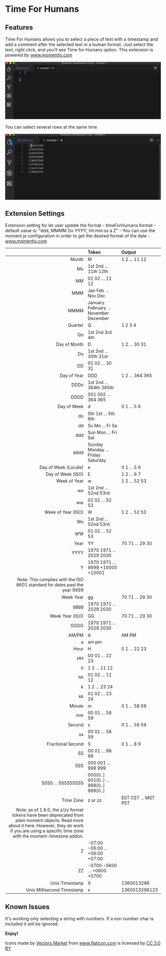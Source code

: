 # Time For Humans

## Features

Time For Humans allows you to select a piece of text with a timestamp and add a comment after the selected text in a human format. Just select the text, right click, and you'll see Time for Humans option.
This extension is powered by <a href="https://momentjs.com/">www.momentjs.com</a>

![](gifs/time-for-humans-demo.gif)

You can select several rows at the same time

![](gifs/several-rows.gif)

## Extension Settings

Extension setting for let user update the format
    - timeForHumans.format
        - default value is: "ddd, MMMM Do YYYY, hh:mm:ss a Z"
    - You can use the moment.js configuration in order to get the desired format of the date
        - <a href="https://momentjs.com/docs/#/displaying/format/">www.momentjs.com</a>
        
| | Token | Output |
|----------------------------------------------------------------------------------------------------------------------------------------------:|:-------------------------------------------|:--------------------|
| Month | M | 1 2 ... 11 12 |
| Mo | 1st 2nd ... 11th 12th |  |
| MM | 01 02 ... 11 12 |  |
| MMM | Jan Feb ... Nov Dec |  |
| MMMM | January February ... November December |  |
| Quarter | Q | 1 2 3 4 |
| Qo | 1st 2nd 3rd 4th |  |
| Day of Month | D | 1 2 ... 30 31 |
| Do | 1st 2nd ... 30th 31st |  |
| DD | 01 02 ... 30 31 |  |
| Day of Year | DDD | 1 2 ... 364 365 |
| DDDo | 1st 2nd ... 364th 365th |  |
| DDDD | 001 002 ... 364 365 |  |
| Day of Week | d | 0 1 ... 5 6 |
| do | 0th 1st ... 5th 6th |  |
| dd | Su Mo ... Fr Sa |  |
| ddd | Sun Mon ... Fri Sat |  |
| dddd | Sunday Monday ... Friday Saturday |  |
| Day of Week (Locale) | e | 0 1 ... 5 6 |
| Day of Week (ISO) | E | 1 2 ... 6 7 |
| Week of Year | w | 1 2 ... 52 53 |
| wo | 1st 2nd ... 52nd 53rd |  |
| ww | 01 02 ... 52 53 |  |
| Week of Year (ISO) | W | 1 2 ... 52 53 |
| Wo | 1st 2nd ... 52nd 53rd |  |
| WW | 01 02 ... 52 53 |  |
| Year | YY | 70 71 ... 29 30 |
| YYYY | 1970 1971 ... 2029 2030 |  |
| Y | 1970 1971 ... 9999 +10000 +10001 |  |
| Note: This complies with the ISO 8601 standard for dates past the year 9999 |  |  |
| Week Year | gg | 70 71 ... 29 30 |
| gggg | 1970 1971 ... 2029 2030 |  |
| Week Year (ISO) | GG | 70 71 ... 29 30 |
| GGGG | 1970 1971 ... 2029 2030 |  |
| AM/PM | A | AM PM |
| a | am pm |  |
| Hour | H | 0 1 ... 22 23 |
| HH | 00 01 ... 22 23 |  |
| h | 1 2 ... 11 12 |  |
| hh | 01 02 ... 11 12 |  |
| k | 1 2 ... 23 24 |  |
| kk | 01 02 ... 23 24 |  |
| Minute | m | 0 1 ... 58 59 |
| mm | 00 01 ... 58 59 |  |
| Second | s | 0 1 ... 58 59 |
| ss | 00 01 ... 58 59 |  |
| Fractional Second | S | 0 1 ... 8 9 |
| SS | 00 01 ... 98 99 |  |
| SSS | 000 001 ... 998 999 |  |
| SSSS ... SSSSSSSSS | 000[0..] 001[0..] ... 998[0..] 999[0..] |  |
| Time Zone | z or zz | EST CST ... MST PST |
| Note: as of 1.6.0, the z/zz format tokens have been deprecated from plain moment objects. Read more about it here. However, they *do* work if you are using a specific time zone with the moment-timezone addon. |  |  |
| Z | -07:00 -06:00 ... +06:00 +07:00 |  |
| ZZ | -0700 -0600 ... +0600 +0700 |  |
| Unix Timestamp | X | 1360013296 |
| Unix Millisecond Timestamp | x | 1360013296123 |


## Known Issues

It's working only selecting a string with numbers. If a non number char is included it will be ignored.

**Enjoy!**

Icons made by <a href="https://www.flaticon.com/authors/vectors-market" title="Vectors Market">Vectors Market</a> from <a href="https://www.flaticon.com/" 			    title="Flaticon">www.flaticon.com</a> is licensed by <a href="http://creativecommons.org/licenses/by/3.0/" 			    title="Creative Commons BY 3.0" target="_blank">CC 3.0 BY</a>
